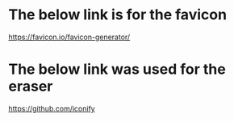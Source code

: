 # The below link is for the favicon

https://favicon.io/favicon-generator/

# The below link was used for the eraser

https://github.com/iconify
